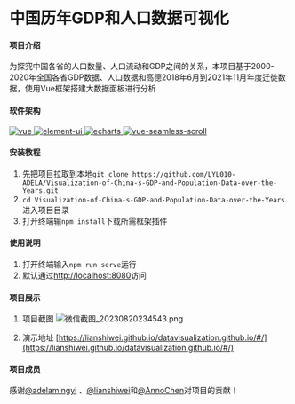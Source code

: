 # 中国历年GDP和人口数据可视化

#### 项目介绍
为探究中国各省的人口数量、人口流动和GDP之间的关系，本项目基于2000-2020年全国各省GDP数据、人口数据和高德2018年6月到2021年11月年度迁徙数据，使用Vue框架搭建大数据面板进行分析

#### 软件架构
  <a href="https://github.com/vuejs/vue">
    <img src="https://img.shields.io/badge/vue-2.6.11-brightgreen.svg" alt="vue">
  </a>
  <a href="https://github.com/ElemeFE/element">
    <img src="https://img.shields.io/badge/element--ui-2.15.1-green.svg" alt="element-ui">
  </a>
  <a href="https://github.com/apache/echarts">
    <img src="https://img.shields.io/badge/echarts-5.0.2-blue.svg" alt="echarts">
  </a>
  <a href="https://github.com/chenxuan0000/vue-seamless-scroll">
    <img src="https://img.shields.io/badge/vue--seamless--scroll-1.1.23-yellow.svg" alt="vue-seamless-scroll">
  </a>

#### 安装教程

1.  先把项目拉取到本地`git clone https://github.com/LYL010-ADELA/Visualization-of-China-s-GDP-and-Population-Data-over-the-Years.git`
2.  `cd Visualization-of-China-s-GDP-and-Population-Data-over-the-Years`进入项目目录
3.  打开终端输`npm install`下载所需框架插件

#### 使用说明

1.  打开终端输入`npm run serve`运行
2.  默认通过[http://localhost:8080](http://localhost:8080)访问

#### 项目展示

1.  项目截图
![微信截图_20230820234543.png](https://s2.loli.net/2023/08/20/NQYfArdjWkhIpZ1.png)

2.  演示地址
[https://lianshiwei.github.io/datavisualization.github.io/#/](https://lianshiwei.github.io/datavisualization.github.io/#/)

#### 项目成员
感谢[@adelamingyi](https://github.com/adelamingyi) 、[@lianshiwei](https://github.com/lianshiwei)和[@AnnoChen](https://github.com/AnnoChen)对项目的贡献！
